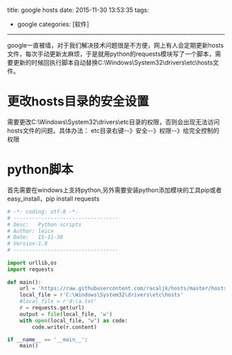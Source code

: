 title: google hosts
date: 2015-11-30 13:53:35
tags:
 - google 
categories: [软件]

---
google一直被墙，对于我们解决技术问题很是不方便，网上有人会定期更新hosts文件，每次手动更新太麻烦，于是就用python的requests模块写了一个脚本，需要更新的时候回执行脚本自动替换C:\Windows\System32\drivers\etc\hosts文件。

<!--more -->

# 更改hosts目录的安全设置
需要更改C:\Windows\System32\drivers\etc目录的权限，否则会出现无法访问hosts文件的问题。具体办法：
etc目录右键--》安全--》权限--》给完全控制的权限

# python脚本
首先需要在windows上支持python,另外需要安装python添加模块的工具pip或者easy_install，pip install requests
```python
# -*- coding: utf-8 -*-
# ----------------------------------
# Desc:   Python scripts
# Author: leicx
# Date:   15-11-30
# Version:1.0
# ----------------------------------
 
import urllib,os
import requests
 	
def main():
	url = 'https://raw.githubusercontent.com/racaljk/hosts/master/hosts'
	local_file = r'C:\Windows\System32\drivers\etc\hosts'
	#local_file = r'd:\a.txt'
	r = requests.get(url)
	output = file(local_file, 'w')
	with open(local_file, "w") as code:
	    code.write(r.content)

if __name__ == '__main__':
    main()
```
